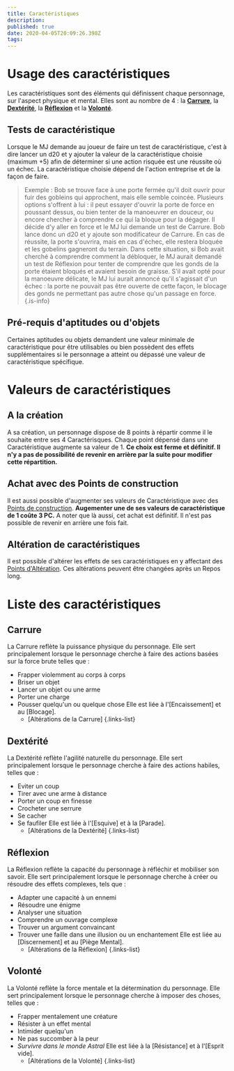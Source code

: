 ```yaml
---
title: Caractéristiques
description: 
published: true
date: 2020-04-05T20:09:26.398Z
tags: 
---
```


# Usage des caractéristiques
Les caractéristiques sont des éléments qui définissent chaque personnage, sur l'aspect physique et mental. Elles sont au nombre de 4 : la **[Carrure](##Carrure)**, la **[Dextérité](##Dextérité)**, la **[Réflexion](##Réflexion)** et la **[Volonté](##Volonté)**.
## Tests de caractéristique
Lorsque le MJ demande au joueur de faire un test de caractéristique, c'est à dire lancer un d20 et y ajouter la valeur de la caractéristique choisie (maximum +5) afin de déterminer si une action risquée est une réussite où un échec. La caractéristique choisie dépend de l'action entreprise et de la façon de faire.
> Exemple :
Bob se trouve face à une porte fermée qu'il doit ouvrir pour fuir des gobleins qui approchent, mais elle semble coincée. Plusieurs options s'offrent à lui : il peut essayer d'ouvrir la porte de force en poussant dessus, ou bien tenter de la manoeuvrer en douceur, ou encore chercher à comprendre ce qui la bloque pour la dégager. Il décide d'y aller en force et le MJ lui demande un test de Carrure. Bob lance donc un d20 et y ajoute son modificateur de Carrure. En cas de réussite, la porte s'ouvrira, mais en cas d'échec, elle restera bloquée et les gobelins gagneront du terrain.
Dans cette situation, si Bob avait cherché à comprendre comment la débloquer, le MJ aurait demandé un test de Réflexion pour tenter de comprendre que les gonds de la porte étaient bloqués et avaient besoin de graisse. S'il avait opté pour la manoeuvre délicate, le MJ lui aurait annoncé qu'il s'agissait d'un échec : la porte ne pouvait pas être ouverte de cette façon, le blocage des gonds ne permettant pas autre chose qu'un passage en force.
{.is-info}

## Pré-requis d'aptitudes ou d'objets
Certaines aptitudes ou objets demandent une valeur minimale de caractéristique pour être utilisables ou bien possèdent des effets supplémentaires si le personnage a atteint ou dépassé une valeur de caractéristique spécifique.

# Valeurs de caractéristiques
## A la création
A sa création, un personnage dispose de 8 points à répartir comme il le souhaite entre ses 4 Caractérisques. Chaque point dépensé dans une Caractéristique augmente sa valeur de 1.
**Ce choix est ferme et définitif. Il n'y a pas de possibilité de revenir en arrière par la suite pour modifier cette répartition.**

## Achat avec des Points de construction
Il est aussi possible d'augmenter ses valeurs de Caractéristique avec des [Points de construction](http://de-dale.hd.free.fr/projet-renaissance/syst%C3%A8me-de-jeu/points-construction). **Augementer une de ses valeurs de caractéristique de 1 coûte 3 PC.**
A noter que là aussi, cet achat est définitif. Il n'est pas possible de revenir en arrière une fois fait.

## Altération de caractéristiques
Il est possible d'altérer les effets de ses caractéristiques en y affectant des [Points d'Altération](http://de-dale.hd.free.fr/fr/projet-renaissance/système-de-jeu/points-construction). Ces altérations peuvent être changées après un Repos long.

# Liste des caractéristiques
## Carrure
La Carrure reflète la puissance physique du personnage.
Elle sert principalement lorsque le personnage cherche à faire des actions basées sur la force brute telles que :
* Frapper violemment au corps à corps
* Briser un objet
* Lancer un objet ou une arme
* Porter une charge
* Pousser quelqu'un ou quelque chose
Elle est liée à l'[Encaissement] et au [Blocage].
  * [Altérations de la Carrure]
{.links-list}

## Dextérité
La Dextérité reflète l'agilité naturelle du personnage.
Elle sert principalement lorsque le personnage cherche à faire des actions habiles, telles que :
* Eviter un coup
* Tirer avec une arme à distance
* Porter un coup en finesse
* Crocheter une serrure
* Se cacher
* Se faufiler
Elle est liée à l'[Esquive] et à la [Parade].
  * [Altérations de la Dextérité]
{.links-list}

## Réflexion
La Réflexion reflète la capacité du personnage à réfléchir et mobiliser son savoir.
Elle sert principalement lorsque le personnage cherche à créer ou résoudre des effets complexes, tels que :
* Adapter une capacité à un ennemi
* Résoudre une énigme
* Analyser une situation
* Comprendre un ouvrage complexe
* Trouver un argument convaincant
* Trouver une faille dans une illusion ou un enchantement
Elle est liée au [Discernement] et au [Piège Mental].
  * [Altérations de la Réflexion]
{.links-list}

## Volonté
La Volonté reflète la force mentale et la détermination du personnage.
Elle sert principalement lorsque le personnage cherche à imposer des choses, telles que :
* Frapper mentalement une créature
* Résister à un effet mental
* Intimider quelqu'un
* Ne pas succomber à la peur
* *Survivre dans le monde Astral*
Elle est liée à la [Résistance] et à l'[Esprit vide].
  * [Altérations de la Volonté]
{.links-list}